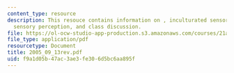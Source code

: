```yaml
---
content_type: resource
description: This resouce contains information on , inculturated sensory paradigm,
  sensory perception, and class discussion.
file: https://ol-ocw-studio-app-production.s3.amazonaws.com/courses/21a-260-culture-embodiment-and-the-senses-fall-2005/f9a1d05b47ac3ae3fe306d5bc6aa895f_2005_09_13rev.pdf
file_type: application/pdf
resourcetype: Document
title: 2005_09_13rev.pdf
uid: f9a1d05b-47ac-3ae3-fe30-6d5bc6aa895f
---
```

